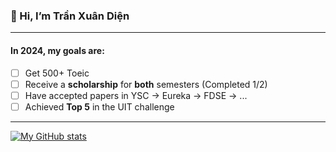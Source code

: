 ### 👋 Hi, I’m Trần Xuân Diện
---
#### In 2024, my goals are:
- [ ] Get 500+ Toeic 
- [ ] Receive a **scholarship** for **both** semesters (Completed 1/2)
- [ ] Have accepted papers in YSC → Eureka → FDSE → ...
- [ ] Achieved **Top 5** in the UIT challenge
---
[![My GitHub stats](https://github-readme-stats.vercel.app/api?username=harry-graham&hide=stars&show_icons=true)](https://github.com/anuraghazra/github-readme-stats)

 
